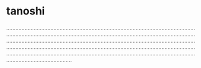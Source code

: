 # tanoshi

.......................................................................................................................................................................................................................................................................................................................................................................................................................................................................................................................................................................................................................................................................................